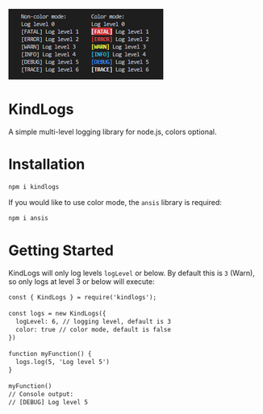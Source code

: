 ![Screenshot of the console output created by KindLogs](_docs/screenshot.png)

# KindLogs
A simple multi-level logging library for node.js, colors optional.

# Installation 
```sh
npm i kindlogs
```
If you would like to use color mode, the `ansis` library is required:
```sh
npm i ansis
```
# Getting Started 
KindLogs will only log levels `logLevel` or below. By default this is `3` (Warn), so only logs at level 3 or below will execute:
```JS
const { KindLogs } = require('kindlogs');

const logs = new KindLogs({
  logLevel: 6, // logging level, default is 3
  color: true // color mode, default is false
})

function myFunction() {
  logs.log(5, 'Log level 5')
}

myFunction()
// Console output:
// [DEBUG] Log level 5
```
